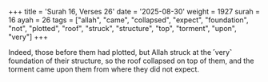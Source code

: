 +++
title = 'Surah 16, Verses 26'
date = '2025-08-30'
weight = 1927
surah = 16
ayah = 26
tags = ["allah", "came", "collapsed", "expect", "foundation", "not", "plotted", "roof", "struck", "structure", "top", "torment", "upon", "very"]
+++

Indeed, those before them had plotted, but Allah struck at the ˹very˺ foundation of their structure, so the roof collapsed on top of them, and the torment came upon them from where they did not expect.